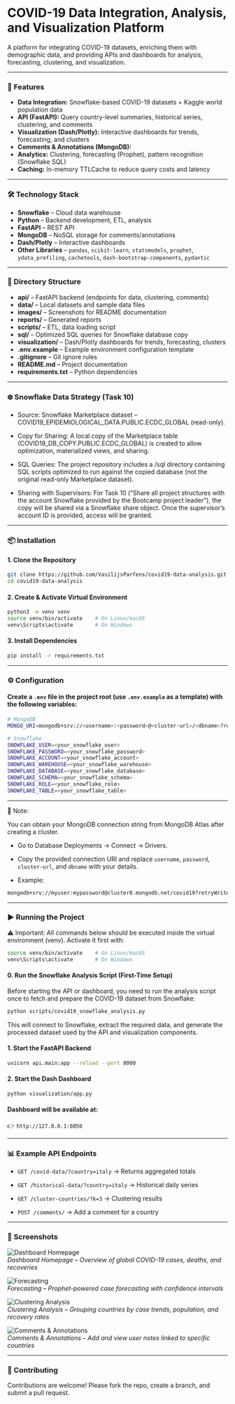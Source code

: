 # COVID-19 Data Integration, Analysis, and Visualization Platform

A platform for integrating COVID-19 datasets, enriching them with demographic data, and providing APIs and dashboards for analysis, forecasting, clustering, and visualization.

---

### 🚀 Features

* **Data Integration:** Snowflake-based COVID-19 datasets + Kaggle world population data
* **API (FastAPI):** Query country-level summaries, historical series, clustering, and comments
* **Visualization (Dash/Plotly):** Interactive dashboards for trends, forecasting, and clusters
* **Comments & Annotations (MongoDB):**
* **Analytics:** Clustering, forecasting (Prophet), pattern recognition (Snowflake SQL)
* **Caching:** In-memory TTLCache to reduce query costs and latency

---

### 🛠️ Technology Stack

* **Snowflake** – Cloud data warehouse
* **Python** – Backend development, ETL, analysis
* **FastAPI** – REST API
* **MongoDB** – NoSQL storage for comments/annotations
* **Dash/Plotly** – Interactive dashboards
* **Other Libraries** – `pandas`, `scikit-learn`, `statsmodels`, `prophet`, `ydata_profiling`, `cachetools`, `dash-bootstrap-components`, `pydantic`

---
### 📂 Directory Structure

- **api/** – FastAPI backend (endpoints for data, clustering, comments)  
- **data/** – Local datasets and sample data files  
- **images/** – Screenshots for README documentation  
- **reports/** – Generated reports
- **scripts/** – ETL, data loading script
- **sql/** – Optimized SQL queries for Snowflake database copy    
- **visualization/** – Dash/Plotly dashboards for trends, forecasting, clusters  
- **.env.example** – Example environment configuration template  
- **.gitignore** – Git ignore rules  
- **README.md** – Project documentation  
- **requirements.txt** – Python dependencies  

---
### ❄️ Snowflake Data Strategy (Task 10)

* Source: Snowflake Marketplace dataset – COVID19_EPIDEMIOLOGICAL_DATA.PUBLIC.ECDC_GLOBAL (read-only).

* Copy for Sharing: A local copy of the Marketplace table (COVID19_DB_COPY.PUBLIC.ECDC_GLOBAL) is created to allow optimization, materialized views, and sharing.

* SQL Queries: The project repository includes a /sql directory containing SQL scripts optimized to run against the copied database (not the original read-only Marketplace dataset).

* Sharing with Supervisors: For Task 10 (“Share all project structures with the account Snowflake provided by the Bootcamp project leader”), the copy will be shared via a Snowflake share object. Once the supervisor’s account ID is provided, access will be granted.

---

### 📦 Installation

#### 1. Clone the Repository

```bash
git clone https://github.com/VasilijsParfens/covid19-data-analysis.git
cd covid19-data-analysis
```

#### 2. Create & Activate Virtual Environment

```bash
python3 -m venv venv
source venv/bin/activate    # On Linux/macOS
venv\Scripts\activate       # On Windows
```
#### 3. Install Dependencies

```bash
pip install -r requirements.txt
```

---

### ⚙️ Configuration

#### Create a `.env` file in the project root (use `.env.example` as a template) with the following variables:

```bash
# MongoDB
MONGO_URI=mongodb+srv://<username>:<password>@<cluster-url>/<dbname>?retryWrites=true&w=majority&appName=<appName>

# Snowflake
SNOWFLAKE_USER=<your_snowflake_user>
SNOWFLAKE_PASSWORD=<your_snowflake_password>
SNOWFLAKE_ACCOUNT=<your_snowflake_account>
SNOWFLAKE_WAREHOUSE=<your_snowflake_warehouse>
SNOWFLAKE_DATABASE=<your_snowflake_database>
SNOWFLAKE_SCHEMA=<your_snowflake_schema>
SNOWFLAKE_ROLE=<your_snowflake_role>
SNOWFLAKE_TABLE=<your_snowflake_table>
```

---

📌 Note:

You can obtain your MongoDB connection string from MongoDB Atlas after creating a cluster.

* Go to Database Deployments → Connect → Drivers.

* Copy the provided connection URI and replace `username`, `password`, `cluster-url`, and `dbname` with your details.

* Example:

```bash
mongodb+srv://myuser:mypassword@cluster0.mongodb.net/covid19?retryWrites=true&w=majority
```

---

### ▶️ Running the Project
⚠️ Important: All commands below should be executed inside the virtual environment (venv).
Activate it first with:
```bash
source venv/bin/activate    # On Linux/macOS
venv\Scripts\activate       # On Windows
```

#### 0. Run the Snowflake Analysis Script (First-Time Setup)

Before starting the API or dashboard, you need to run the analysis script once to fetch and prepare the COVID-19 dataset from Snowflake:

```bash
python scripts/covid19_snowflake_analysis.py
```

This will connect to Snowflake, extract the required data, and generate the processed dataset used by the API and visualization components.

#### 1. Start the FastAPI Backend

```bash
uvicorn api.main:app --reload --port 8000
```

#### 2. Start the Dash Dashboard

```bash
python visualization/app.py
```

#### Dashboard will be available at:

👉 ```http://127.0.0.1:8050```

---

### 📊 Example API Endpoints      

* ```GET /covid-data/?country=italy``` → Returns aggregated totals      

* ```GET /historical-data/?country=italy``` → Historical daily series      

* ```GET /cluster-countries/?k=3``` → Clustering results      

* ```POST /comments/``` → Add a comment for a country

---

### 📸 Screenshots

![Dashboard Homepage](images/dashboard_home.png)  
*Dashboard Homepage – Overview of global COVID-19 cases, deaths, and recoveries*  

![Forecasting](/images/forecasting.png)  
*Forecasting – Prophet-powered case forecasting with confidence intervals*  

![Clustering Analysis](/images/clustering.png)  
*Clustering Analysis – Grouping countries by case trends, population, and recovery rates*  

![Comments & Annotations](/images/comments.png)  
*Comments & Annotations – Add and view user notes linked to specific countries*  

---

### 🤝 Contributing

Contributions are welcome! Please fork the repo, create a branch, and submit a pull request.
